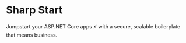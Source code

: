 # Sharp Start
Jumpstart your ASP.NET Core apps ⚡ with a secure, scalable boilerplate that means business.
